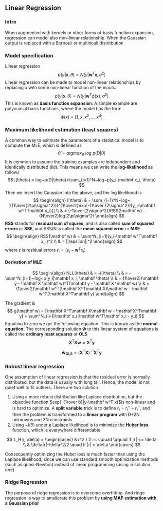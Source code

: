 ## 	Linear Regression

### Intro

When augmented with kernels or other forms of basis function expansion, regression can model also non-linear relationship. When the Gaussian output is replaced with a Bernouli or multinouli distritbution

### Model specification

Linear regression
$$
p(y|\mathbf x, \theta) = N(y|\mathbf w^T \mathbf x, \sigma^2)
$$
Linear regression can be made to model non-linear relationships by replacing x with some non-linear function of the inputs.
$$
p(y|\mathbf x, \theta) = N(y|\mathbf w^T \phi(\mathbf x), \sigma^2)
$$
This is known as **basis function expansion**. A simple example are polynomial basis functions, where the model has the form 
$$
\phi(x) = [1, x, x^2, ..., x^d]
$$

### Maximum likelihood estimation (least squares)

A common way to esitmate the parameters of a statistical model is to compute the MLE, which is defined as 
$$
\hat \theta = argmax_\theta ~ log ~p(D|\theta)
$$
It is common to assume the training examples are independent and identically distributed (iid). This means we can write the **log-likelihood** as follows
$$
l(\theta) = log~p(D|\theta)=\sum_{i=1}^N~log~p(y_i|\mathbf x_i, \theta)
$$
Then we insert the Caussian into the above, and the log likelihood is
$$
\begin{align} l(\theta) & = \sum_{i=1}^N~log~[({1\over{2\pi\sigma^2}})^{1\over2}exp(-{1\over {2\sigma^2}}(y_i-\mathbf w^T \mathbf x_i))] \\
& = {-1\over{2\sigma^2}}RSS(\mathbf w) - {N\over2}log(2\pi\sigma^2)
\end{align}
$$
**RSS** stands for **residual sum of squres**, and is also called **sum of squared errors** or **SSE**, and SSS/N is called the **mean squared error** or **MSE**
$$
\begin{align} RSS(\mathbf w) &  = \sum^N_{i=1}(y_i-\mathbf w^T\mathbf x_i)^2 \\
& = ||\epsilon||^2
\end{align}
$$
where $\epsilon$ is residual errors $\epsilon_i = (y_i - \mathbf w^Tx_i)$

#### Derivation of MLE

$$
\begin{align} NLL(\theta) 
& = -l(\theta) \\
& = -\sum^N_{i=1}~log~p(y_i|\mathbf x_i, \mathbf \theta) \\
& = {1\over2}(\mathbf y - \mathbf X \mathbf w)^T(\mathbf y - \mathbf X \mathbf w) \\
& = {1\over2}\mathbf w^T(\mathbf X^T\mathbf X)\mathbf w - \mathbf w^T(\mathbf X^T\mathbf y)
\end{align}
$$

The gradient is 
$$
g(\mathbf w) = [\mathbf X^T\mathbf X\mathbf w - \mathbf X^T\mathbf y] = \sum^N_{i=1}\mathbf x_i(\mathbf w^T\mathbf x_i - y_i)
$$
Equating to zero we get the following equation. This is known as the **normal equation**. The corresponding solution $\mathbf {\hat w}$ to this linear system of equations is called the **ordinary least squares** or **OLS**
$$
\mathbf X^T \mathbf X \mathbf w = \mathbf X^T\mathbf y
$$

$$
\mathbf {\hat w_{OLS}} = (\mathbf X^T \mathbf X)^{-1}\mathbf X^T\mathbf y
$$

### Robust linear regression

One assumption of linear regression is that the residual error is normally distributed, but the data is usually with long tail. Hence, the model is not quiet well to fit outliers. There are two solution

1.  Using a more robust distribution like Laplace distribution, but the objective function $exp(-{1\over b}|y-\mathbf w^T x)$is non-linear and is hard to optimize. A **split variable** trick is to define $r_i = r_i^+ - r_i^-$, and then the problem is transformed to a **linear program** with D+2N unknowns and 3N constraints
2. Using $-l(\theta)$ under a Laplace likelihood is to minimize the **Huber loss** function, which is everywhere differentiable 

$$
L_H(r, \delta) = \begin{cases} & r^2 / 2 ~~~\quad \qquad if |r| <= \delta \\
& \delta|r|-\delta^2/2 \quad if |r| > \delta
\end{cases}
$$

Consequently optimizing the Huber loss is much faster than using the Laplace likelihood, since we can use standard smooth optimization methods (such as quasi-Newton) instead of linear programming (using in solution one)

### Ridge Regression

The purpose of ridge regression is to overcome overfitting. And ridge regression is way to ameliorate this problem by **using MAP estimation with a Gaussian prior**

